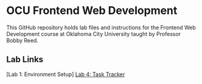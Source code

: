 # OCU Frontend Web Development
This GitHub repository holds lab files and instructions for the Frontend Web Development course at Oklahoma City University taught by Professor Bobby Reed. 
## Lab Links
[Lab 1: Environment Setup]
[Lab 4: Task Tracker](https://github.com/bobbyreed/OCUFrontendWebDev/wiki/Lab-4:-Task-Tracker)
